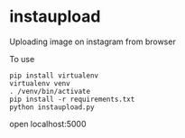 # instaupload

Uploading image on instagram from browser

To use
```
pip install virtualenv
virtualenv venv
. /venv/bin/activate
pip install -r requirements.txt
python instaupload.py
```

open localhost:5000 